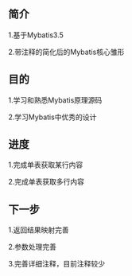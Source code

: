 ## 简介
1.基于Mybatis3.5

2.带注释的简化后的Mybatis核心雏形
## 目的
1.学习和熟悉Mybatis原理源码

2.学习Mybatis中优秀的设计

## 进度

1.完成单表获取某行内容

2.完成单表获取多行内容

## 下一步
1.返回结果映射完善

2.参数处理完善

3.完善详细注释，目前注释较少
